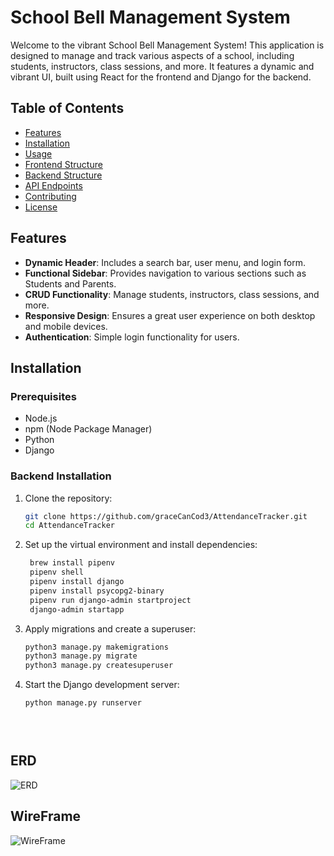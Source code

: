 # School Bell Management System

Welcome to the vibrant School Bell Management System! This application is designed to manage and track various aspects of a school, including students, instructors, class sessions, and more. It features a dynamic and vibrant UI, built using React for the frontend and Django for the backend.

## Table of Contents
- [Features](#features)
- [Installation](#installation)
- [Usage](#usage)
- [Frontend Structure](#frontend-structure)
- [Backend Structure](#backend-structure)
- [API Endpoints](#api-endpoints)
- [Contributing](#contributing)
- [License](#license)

## Features
- **Dynamic Header**: Includes a search bar, user menu, and login form.
- **Functional Sidebar**: Provides navigation to various sections such as Students and Parents.
- **CRUD Functionality**: Manage students, instructors, class sessions, and more.
- **Responsive Design**: Ensures a great user experience on both desktop and mobile devices.
- **Authentication**: Simple login functionality for users.

## Installation

### Prerequisites
- Node.js
- npm (Node Package Manager)
- Python
- Django

### Backend Installation
1. Clone the repository:
   ```sh
   git clone https://github.com/graceCanCod3/AttendanceTracker.git
   cd AttendanceTracker

2. Set up the virtual environment and install dependencies:  
    ```sh
     brew install pipenv
     pipenv shell
     pipenv install django
     pipenv install psycopg2-binary
     pipenv run django-admin startproject 
     django-admin startapp

3. Apply migrations and create a superuser:
   ```sh
   python3 manage.py makemigrations
   python3 manage.py migrate
   python3 manage.py createsuperuser

4. Start the Django development server:
   ```sh
   python manage.py runserver


 
 ## ERD
![ERD](images/ERD.png)

 ## WireFrame
![WireFrame](images/WireFrame.png)


